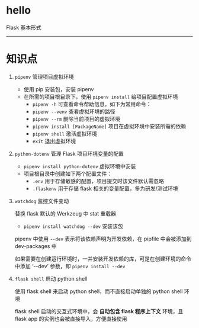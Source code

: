 # hello

Flask 基本形式

* * *

# 知识点

1.  `pipenv`  管理项目虚拟环境

    -   使用 pip 安装包，安装 pipenv
    -   在所需的项目根目录下，使用 `pipenv install` 给项目配置虚拟环境
        -   `pipenv -h` 可查看命令帮助信息，如下为常用命令：
        -   `pipenv --venv` 查看虚拟环境的路径  
        -   `pipenv --rm` 删除当前项目的虚拟环境
        -   `pipenv install [PackageName]` 项目在虚拟环境中安装所需的依赖
        -   `pipenv shell`  激活虚拟环境
        -   `exit` 退出虚拟环境

2.  `python-dotenv` 管理 Flask 项目环境变量的配置

    -   `pipenv install python-dotenv` 虚拟环境中安装
    -   项目根目录中创建如下两个配置文件：
        -   `.env`  用于存储敏感的配置，项目提交时该文件默认需忽略
        -   `.flaskenv` 用于存储 flask 相关的变量配置，多为研发/测试环境

3.  `watchdog` 监控文件变动

    替换 flask 默认的 Werkzeug 中 stat 重载器

    -   `pipenv install watchdog --dev`   安装该包

    pipenv 中使用 `--dev` 表示将该依赖声明为开发依赖，在 pipfile 中会被添加到 dev-packages 中

    如果需要在创建运行环境时，一并安装开发依赖的库，可是在创建环境的命令中添加 ‘--dev’ 参数，即 `pipenv install --dev`

4.  `flask shell` 启动 python shell

    使用 flask shell 来启动 python shell，而不直接启动单独的 python shell 环境

    flask shell 启动的交互式环境中，会 **自动包含 flask 程序上下文** 环境，且 flask app 的实例也会被直接导入，方便直接使用
